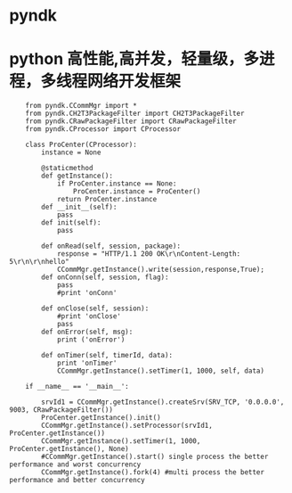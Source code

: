 # pyndk
python 高性能,高并发，轻量级，多进程，多线程网络开发框架
===============================
        from pyndk.CCommMgr import *
        from pyndk.CH2T3PackageFilter import CH2T3PackageFilter
        from pyndk.CRawPackageFilter import CRawPackageFilter
        from pyndk.CProcessor import CProcessor

        class ProCenter(CProcessor):
            instance = None
        
            @staticmethod
            def getInstance():
                if ProCenter.instance == None:
                    ProCenter.instance = ProCenter()
                return ProCenter.instance
            def __init__(self):
                pass
            def init(self):  
                pass
                  
            def onRead(self, session, package):
                response = "HTTP/1.1 200 OK\r\nContent-Length: 5\r\n\r\nhello"
                CCommMgr.getInstance().write(session,response,True);
            def onConn(self, session, flag):
                pass
                #print 'onConn'
                
            def onClose(self, session):
                #print 'onClose'
                pass
            def onError(self, msg):
                print ('onError')
                
            def onTimer(self, timerId, data):
                print 'onTimer'
                CCommMgr.getInstance().setTimer(1, 1000, self, data)
                
        if __name__ == '__main__':
            
            srvId1 = CCommMgr.getInstance().createSrv(SRV_TCP, '0.0.0.0', 9003, CRawPackageFilter())
            ProCenter.getInstance().init()
            CCommMgr.getInstance().setProcessor(srvId1, ProCenter.getInstance())
            CCommMgr.getInstance().setTimer(1, 1000, ProCenter.getInstance(), None)
            #CCommMgr.getInstance().start() single process the better performance and worst concurrency
            CCommMgr.getInstance().fork(4) #multi process the better performance and better concurrency

